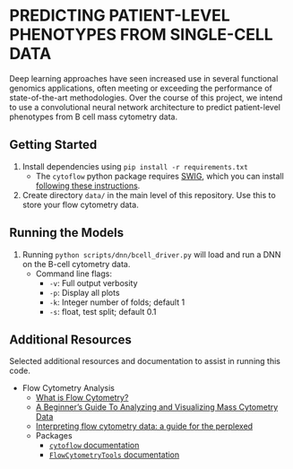 # PREDICTING PATIENT-LEVEL PHENOTYPES FROM SINGLE-CELL DATA

Deep learning approaches have seen increased use in several functional genomics applications, often meeting or exceeding the performance of state-of-the-art methodologies. Over the course of this project, we intend to use a convolutional neural network architecture to predict patient-level phenotypes from B cell mass cytometry data.

## Getting Started

1. Install dependencies using `pip install -r requirements.txt`
    - The `cytoflow` python package requires [SWIG](http://www.swig.org/index.php), which you can install [following these instructions](https://www.dev2qa.com/how-to-install-swig-on-macos-linux-and-windows/). 
2. Create directory `data/` in the main level of this repository. Use this to store your flow cytometry data. 

## Running the Models

1. Running `python scripts/dnn/bcell_driver.py` will load and run a DNN on the B-cell cytometry data.
    - Command line flags:
        - `-v`: Full output verbosity
        - `-p`: Display all plots
        - `-k`: Integer number of folds; default 1
        - `-s`: float, test split; default 0.1

## Additional Resources
Selected additional resources and documentation to assist in running this code.
- Flow Cytometry Analysis
    - [What is Flow Cytometry?](https://www.antibodies-online.com/resources/17/1247/what-is-flow-cytometry-facs-analysis/)
    - [A Beginner’s Guide To Analyzing and Visualizing Mass Cytometry Data](https://www.ncbi.nlm.nih.gov/pmc/articles/PMC5765874/)
    - [Interpreting flow cytometry data: a guide for the perplexed](http://depts.washington.edu/flowlab/Cell%20Analysis%20Facility/Interpreting%20Flow%20Data.pdf)
    - Packages
        - [`cytoflow` documentation](https://cytoflow.readthedocs.io/en/stable/)
        - [`FlowCytometryTools` documentation](https://eyurtsev.github.io/FlowCytometryTools/)

